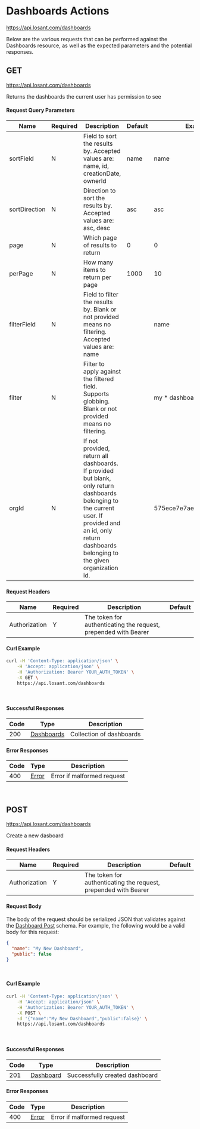 # Dashboards Actions

https://api.losant.com/dashboards

Below are the various requests that can be performed against the
Dashboards resource, as well as the expected
parameters and the potential responses.

## GET

https://api.losant.com/dashboards

Returns the dashboards the current user has permission to see

#### Request Query Parameters

| Name | Required | Description | Default | Example |
| ---- | -------- | ----------- | ------- | ------- |
| sortField | N | Field to sort the results by. Accepted values are: name, id, creationDate, ownerId | name | name |
| sortDirection | N | Direction to sort the results by. Accepted values are: asc, desc | asc | asc |
| page | N | Which page of results to return | 0 | 0 |
| perPage | N | How many items to return per page | 1000 | 10 |
| filterField | N | Field to filter the results by. Blank or not provided means no filtering. Accepted values are: name |  | name |
| filter | N | Filter to apply against the filtered field. Supports globbing. Blank or not provided means no filtering. |  | my * dashboard |
| orgId | N | If not provided, return all dashboards. If provided but blank, only return dashboards belonging to the current user.  If provided and an id, only return dashboards belonging to the given organization id. |  | 575ece7e7ae143cd83dc4a9c |

#### Request Headers

| Name | Required | Description | Default |
| ---- | -------- | ----------- | ------- |
| Authorization | Y | The token for authenticating the request, prepended with Bearer | |

#### Curl Example

```bash
curl -H 'Content-Type: application/json' \
    -H 'Accept: application/json' \
    -H 'Authorization: Bearer YOUR_AUTH_TOKEN' \
    -X GET \
    https://api.losant.com/dashboards
```
<br/>

#### Successful Responses

| Code | Type | Description |
| ---- | ---- | ----------- |
| 200 | [Dashboards](schemas.md#dashboards) | Collection of dashboards |

#### Error Responses

| Code | Type | Description |
| ---- | ---- | ----------- |
| 400 | [Error](schemas.md#error) | Error if malformed request |

<br/>

## POST

https://api.losant.com/dashboards

Create a new dasboard

#### Request Headers

| Name | Required | Description | Default |
| ---- | -------- | ----------- | ------- |
| Authorization | Y | The token for authenticating the request, prepended with Bearer | |

#### Request Body

The body of the request should be serialized JSON that validates against
the [Dashboard Post](schemas.md#dashboard-post) schema.  For example, the following would be a
valid body for this request:

```json
{
  "name": "My New Dashboard",
  "public": false
}
```
<small><br/></small>

#### Curl Example

```bash
curl -H 'Content-Type: application/json' \
    -H 'Accept: application/json' \
    -H 'Authorization: Bearer YOUR_AUTH_TOKEN' \
    -X POST \
    -d '{"name":"My New Dashboard","public":false}' \
    https://api.losant.com/dashboards
```
<br/>

#### Successful Responses

| Code | Type | Description |
| ---- | ---- | ----------- |
| 201 | [Dashboard](schemas.md#dashboard) | Successfully created dashboard |

#### Error Responses

| Code | Type | Description |
| ---- | ---- | ----------- |
| 400 | [Error](schemas.md#error) | Error if malformed request |

<br/>

